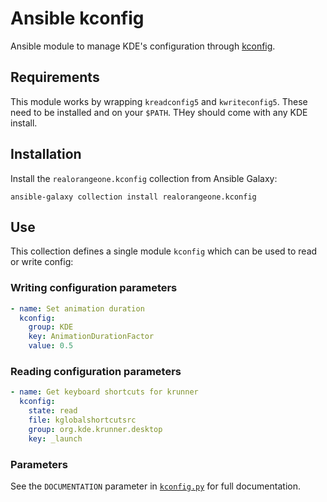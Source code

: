 # Ansible kconfig

Ansible module to manage KDE's configuration through [kconfig](https://develop.kde.org/docs/use/configuration/introduction/).

## Requirements

This module works by wrapping `kreadconfig5` and `kwriteconfig5`. These need to be installed and on your `$PATH`. THey should come with any KDE install.


## Installation

Install the `realorangeone.kconfig` collection from Ansible Galaxy:

```
ansible-galaxy collection install realorangeone.kconfig
```

## Use

This collection defines a single module `kconfig` which can be used to read or write config:

### Writing configuration parameters

```yaml
- name: Set animation duration
  kconfig:
    group: KDE
    key: AnimationDurationFactor
    value: 0.5
```

### Reading configuration parameters

```yaml
- name: Get keyboard shortcuts for krunner
  kconfig:
    state: read
    file: kglobalshortcutsrc
    group: org.kde.krunner.desktop
    key: _launch
```

### Parameters

See the `DOCUMENTATION` parameter in [`kconfig.py`](./plugins/modules/kconfig.py) for full documentation.
